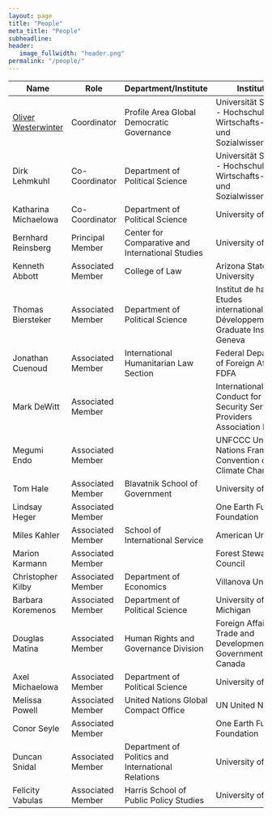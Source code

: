 ```yaml
---
layout: page
title: "People"
meta_title: "People"
subheadline:
header:
   image_fullwidth: "header.png"
permalink: "/people/"
---
```


| Name                 | Role              | Department/Institute                               | Institution                                                                               |
|----------------------|-------------------|----------------------------------------------------|-------------------------------------------------------------------------------------------|
| [Oliver Westerwinter](oliverwesterwinter.com)  | Coordinator       | Profile Area Global Democratic Governance          | Universität St. Gallen - Hochschule für Wirtschafts-Rechts- und Sozialwissenschaften        |
| Dirk Lehmkuhl        | Co-Coordinator    | Department of Political Science                    | Universität St. Gallen - Hochschule für Wirtschafts-Rechts- und Sozialwissenschaften        |
| Katharina Michaelowa | Co-Coordinator    | Department of Political Science                    | University of Zurich                                                                      |
| Bernhard Reinsberg   | Principal Member  | Center for Comparative and International Studies   | University of Zurich                                                                      |
| Kenneth Abbott       | Associated Member | College of Law                                     | Arizona State University                                                                  |
| Thomas Biersteker    | Associated Member | Department of Political Science                    | Institut de hautes Etudes internationales et du Développement - Graduate Institute Geneva |
| Jonathan Cuenoud     | Associated Member | International Humanitarian Law Section             | Federal Department of Foreign Affairs - FDFA                                              |
| Mark DeWitt          | Associated Member |                                                    | International Code of Conduct for Private Security Service Providers Association Board    |
| Megumi Endo          | Associated Member |                                                    | UNFCCC United Nations Framework Convention on Climate Change                              |
| Tom Hale             | Associated Member | Blavatnik School of Government                     | University of Oxford                                                                      |
| Lindsay Heger        | Associated Member |                                                    | One Earth Future Foundation                                                               |
| Miles Kahler         | Associated Member | School of International Service                    | American University                                                                       |
| Marion Karmann       | Associated Member |                                                    | Forest Stewardship Council                                                                |
| Christopher Kilby    | Associated Member | Department of Economics                            | Villanova University                                                                      |
| Barbara Koremenos    | Associated Member | Department of Political Science                    | University of Michigan                                                                    |
| Douglas Matina       | Associated Member | Human Rights and Governance Division               | Foreign Affairs - Trade and Development - Government of Canada                            |
| Axel Michaelowa      | Associated Member | Department of Political Science                    | University of Zurich                                                                      |
| Melissa Powell       | Associated Member | United Nations Global Compact Office               | UN United Nations                                                                         |
| Conor Seyle          | Associated Member |                                                    | One Earth Future Foundation                                                               |
| Duncan Snidal        | Associated Member | Department of Politics and International Relations | University of Oxford                                                                      |
| Felicity Vabulas     | Associated Member | Harris School of Public Policy Studies             | University of Chicago                                                                     |
